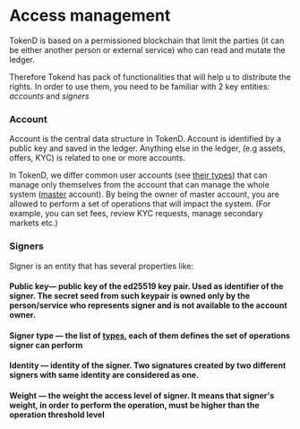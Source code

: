 # Access management
TokenD is based on a permissioned blockchain that limit the parties (it can be either another person or external service) who can read and mutate the ledger.

Therefore Tokend has pack of functionalities that will help u to distribute the rights. In order to use them, you need to be familiar with 2 key entities: *accounts* and *signers*

### Account

Account is the central data structure in TokenD. Account is identified by a public key and saved in the ledger. Anything else in the ledger, (e.g assets, offers, KYC) is related to one or more accounts.

In TokenD, we differ common user accounts (see [their types](/tech/key_entities/accounts#account-type)) that can manage only themselves from the account that can manage the whole system ([master](/tech/key_entities/accounts#account-type) account). By being the owner of master account, you are allowed to perform a set of operations that will impact the system. (For example, you can set fees, review KYC requests, manage secondary markets etc.)

### Signers

Signer is an entity that has several properties like: 
   #### Public key— public key of the ed25519 key pair. Used as identifier of the signer. The secret seed from such keypair is owned only by the person/service who represents signer and is not available to the account owner.
   #### Signer type  — the list of [types](/tech/key_entities/signer), each of them defines the set of operations signer can perform
   #### Identity — identity of the signer. Two signatures created by two different signers with same identity are considered as one.
   #### Weight — the weight the access level of signer. It means that signer's weight, in order to perform the operation, must be higher than the operation threshold level
